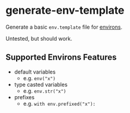 # generate-env-template
Generate a basic `env.template` file for [environs](https://pypi.org/project/environs/).

Untested, but should work.

## Supported Environs Features
- default variables 
  - e.g. `env("x")`
- type casted variables
  - e.g. `env.str("x")`
- prefixes
  - e.g. `with env.prefixed("x"):`
